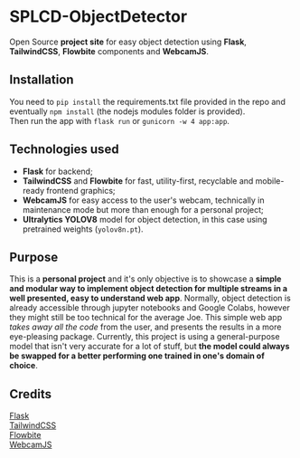 # SPLCD-ObjectDetector

Open Source **project site** for easy object detection using **Flask**, **TailwindCSS**, **Flowbite** components and **WebcamJS**.

## Installation
You need to `pip install` the requirements.txt file provided in the repo and eventually `npm install` (the nodejs modules folder is provided).  
Then run the app with `flask run` or `gunicorn -w 4 app:app`.

## Technologies used

* **Flask** for backend; 
* **TailwindCSS** and **Flowbite** for fast, utility-first, recyclable and mobile-ready frontend graphics;
* **WebcamJS** for easy access to the user's webcam, technically in maintenance mode but more than enough for a personal project;
* **Ultralytics YOLOV8** model for object detection, in this case using pretrained weights (`yolov8n.pt`).

## Purpose

This is a **personal project** and it's only objective is to showcase a **simple and modular way to implement object detection for multiple streams in a well presented, easy to understand web app**. Normally, object detection is already accessible through jupyter notebooks and Google Colabs, however they might still be too technical for the average Joe. This simple web app _takes away all the code_ from the user, and presents the results in a more eye-pleasing package. Currently, this project is using a general-purpose model that isn't very accurate for a lot of stuff, but **the model could always be swapped for a better performing one trained in one's domain of choice**.

## Credits

[Flask](http://flask.palletsprojects.com/)  
[TailwindCSS](https://tailwindcss.com)  
[Flowbite](https://flowbite.com)  
[WebcamJS](https://github.com/jhuckaby/webcamjs)
